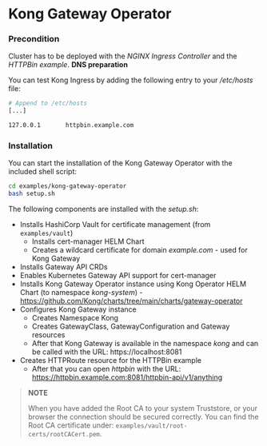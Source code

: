 # Kong Gateway Operator

### Precondition

Cluster has to be deployed with the *NGINX Ingress Controller* and the *HTTPBin example*.
**DNS preparation**

You can test Kong Ingress by adding the following entry to your */etc/hosts* file:

```bash
# Append to /etc/hosts
[...]

127.0.0.1		httpbin.example.com
```

### Installation

You can start the installation of the Kong Gateway Operator with the included shell script:

```bash
cd examples/kong-gateway-operator
bash setup.sh
```

The following components are installed with the *setup.sh*:

- Installs HashiCorp Vault for certificate management (from `examples/vault`)
  - Installs cert-manager HELM Chart
  - Creates a wildcard certificate for domain *example.com* - used for Kong Gateway
- Installs Gateway API CRDs
- Enables Kubernetes Gateway API support for cert-manager
- Installs Kong Gateway Operator instance using Kong Operator HELM Chart (to namespace *kong-system*) - https://github.com/Kong/charts/tree/main/charts/gateway-operator
- Configures Kong Gateway instance
  - Creates Namespace Kong
  - Creates GatewayClass, GatewayConfiguration and Gateway resources
  - After that Kong Gateway is available in the namespace *kong* and can be called with the URL: https://localhost:8081
- Creates HTTPRoute resource for the HTTPBin example
  - After that you can open *httpbin* with the URL: https://httpbin.example.com:8081/httpbin-api/v1/anything

> **NOTE**
>
> When you have added the Root CA to your system Truststore, or your browser the connection should be secured correctly. You can find the Root CA certificate under: `examples/vault/root-certs/rootCACert.pem`.